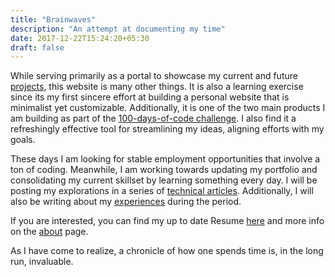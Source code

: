 ```yaml
---
title: "Brainwaves"
description: "An attempt at documenting my time"
date: 2017-12-22T15:24:20+05:30
draft: false
---
```


While serving primarily as a portal to showcase my current and future [projects](/projects/index/), this website is many other things. It is also a learning exercise since its my first sincere effort at building a personal website that is minimalist yet customizable. Additionally, it is one of the two main products I am building as part of the [100-days-of-code challenge](/post/100-days-of-code/). I also find it a refreshingly effective tool for streamlining my ideas, aligning efforts with my goals. 

These days I am looking for stable employment opportunities that involve a ton of coding. Meanwhile, I am working towards updating my portfolio and consolidating my current skillset by learning something every day. I will be posting my explorations in a series of [technical articles](/tags/technical-articles/). Additionally, I will also be writing about my [experiences](/tags/experiences/) during the period. 

If you are interested, you can find my up to date Resume [here](/files/Brahm_CV.pdf) and more info on the [about](/about/) page.

As I have come to realize, a chronicle of how one spends time is, in the long run, invaluable. 
